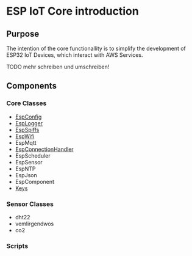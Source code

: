 # ESP IoT Core introduction

## Purpose

The intention of the core functionallity is to simplify the development of ESP32 IoT Devices, which interact with AWS Services. 

TODO mehr schreiben und umschreiben!

## Components

### Core Classes

- [EspConfig](core_classes/esp_config.md)
- [EspLogger](core_classes/esp_logger.md)
- [EspSpiffs](core_classes/esp_spiffs.md)
- [EspWifi](core_classes/esp_wifi.md)
- EspMqtt
- [EspConnectionHandler](core_classes/esp_connection_handler.md)
- EspScheduler
- EspSensor
- EspNTP
- EspJson
- EspComponent
- [Keys](core_classes/esp_keys.md)

### Sensor Classes

- dht22
- vemlirgendwos
- co2

### Scripts

